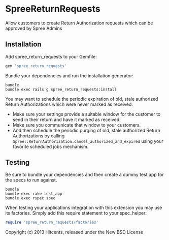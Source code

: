 SpreeReturnRequests
===================

Allow customers to create Return Authorization requests which can be approved by Spree Admins

Installation
------------

Add spree_return_requests to your Gemfile:

```ruby
gem 'spree_return_requests'
```

Bundle your dependencies and run the installation generator:

```shell
bundle
bundle exec rails g spree_return_requests:install
```

You may want to schedule the periodic expiration of old, stale authorized
Return Authorizations which were never marked as received. 
  * Make sure your settings provide a suitable window for the customer to send
    in their return and have it marked as received.
  * Make sure you communicate that window to your customers.
  * And then schedule the periodic purging of old, stale authorized Return
    Authorizations by calling ```Spree::ReturnAuthorization.cancel_authorized_and_expired``` using your favorite scheduled jobs mechanism.

Testing
-------

Be sure to bundle your dependencies and then create a dummy test app for the specs to run against.

```shell
bundle
bundle exec rake test_app
bundle exec rspec spec
```

When testing your applications integration with this extension you may use its factories.
Simply add this require statement to your spec_helper:

```ruby
require 'spree_return_requests/factories'
```

Copyright (c) 2013 Hitcents, released under the New BSD License
